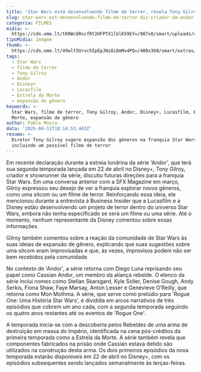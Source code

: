 ```yaml
---
title: 'Star Wars está desenvolvendo filme de terror, revela Tony Gilroy'
slug: star-wars-est-desenvolvendo-filme-de-terror-diz-criador-de-andor
categoria: FILMES
midia: >-
  https://cdn.ome.lt/tKRWc6RncfRY2HFPTX1lblK59EY=/987x0/smart/uploads/conteudo/fotos/star-wars-vader.png
tipoMidia: imagem
thumb: >-
  https://cdn.ome.lt/49wlt5UrvchIpEpJNz8i8mMv4PQ=/480x360/smart/extras/conteudos/vader_V3ihDrc.jpeg
tags:
  - Star Wars
  - filme de terror
  - Tony Gilroy
  - Andor
  - Disney+
  - Lucasfilm
  - Estrela da Morte
  - expansão de gênero
keywords: >-
  Star Wars, filme de terror, Tony Gilroy, Andor, Disney+, Lucasfilm, Estrela da
  Morte, expansão de gênero
author: Pablo Moura
data: '2025-04-11T18:14:53.463Z'
resumo: >-
  Diretor Tony Gilroy sugere expansão dos gêneros na franquia Star Wars,
  incluindo um possível filme de terror
---
```


Em recente declaração durante a estreia londrina da série 'Andor', que terá sua segunda temporada lançada em 22 de abril no Disney+, Tony Gilroy, criador e showrunner da série, discutiu futuras direções para a franquia Star Wars. Em uma conversa anterior com a SFX Magazine em março, Gilroy expressou seu desejo de ver a franquia explorar novos gêneros, como uma sitcom ou um filme de terror. Reinforçando essa ideia, ele mencionou durante a entrevista à Business Insider que a Lucasfilm e a Disney estão desenvolvendo um projeto de terror dentro do universo Star Wars, embora não tenha especificado se será um filme ou uma série. Até o momento, nenhum representante da Disney comentou sobre essas informações.

Gilroy também comentou sobre a reação da comunidade de Star Wars às suas ideias de expansão de gênero, explicando que suas sugestões sobre uma sitcom eram improvisadas e que, às vezes, improvisos podem não ser bem recebidos pela comunidade.

No contexto de 'Andor', a série retorna com Diego Luna reprisando seu papel como Cassian Andor, um membro da aliança rebelde. O elenco da série inclui nomes como Stellan Skarsgard, Kyle Soller, Denise Gough, Andy Serkis, Fiona Shaw, Faye Marsay, Anton Lesser e Genevieve O’Reilly, que retorna como Mon Mothma. A série, que serve como prelúdio para 'Rogue One: Uma História Star Wars', é dividida em arcos narrativos de três episódios que cobrem um ano cada, com a segunda temporada seguindo os quatro anos restantes até os eventos de 'Rogue One'.

A temporada inicia-se com a descoberta pelos Rebeldes de uma arma de destruição em massa do Império, identificada na cena pós-créditos da primeira temporada como a Estrela da Morte. A série também revela que componentes fabricados na prisão onde Cassian estava detido são utilizados na construção desta arma. Os dois primeiros episódios da nova temporada estarão disponíveis em 22 de abril no Disney+, com os episódios subsequentes sendo lançados semanalmente às terças-feiras.
